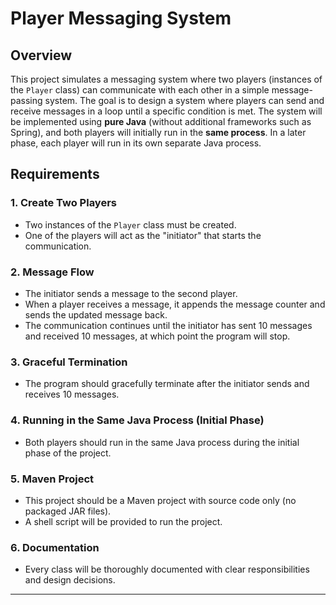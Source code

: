 # Player Messaging System

## Overview

This project simulates a messaging system where two players (instances of the `Player` class) can communicate with each other in a simple message-passing system. The goal is to design a system where players can send and receive messages in a loop until a specific condition is met. The system will be implemented using **pure Java** (without additional frameworks such as Spring), and both players will initially run in the **same process**. In a later phase, each player will run in its own separate Java process.

## Requirements

### 1. **Create Two Players**

* Two instances of the `Player` class must be created.
* One of the players will act as the "initiator" that starts the communication.

### 2. **Message Flow**

* The initiator sends a message to the second player.
* When a player receives a message, it appends the message counter and sends the updated message back.
* The communication continues until the initiator has sent 10 messages and received 10 messages, at which point the program will stop.

### 3. **Graceful Termination**

* The program should gracefully terminate after the initiator sends and receives 10 messages.

### 4. **Running in the Same Java Process (Initial Phase)**

* Both players should run in the same Java process during the initial phase of the project.

### 5. **Maven Project**

* This project should be a Maven project with source code only (no packaged JAR files).
* A shell script will be provided to run the project.

### 6. **Documentation**

* Every class will be thoroughly documented with clear responsibilities and design decisions.

---
